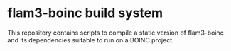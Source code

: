 flam3-boinc build system
========================

This repository contains scripts to compile a static version of flam3-boinc
and its dependencies suitable to run on a BOINC project.
